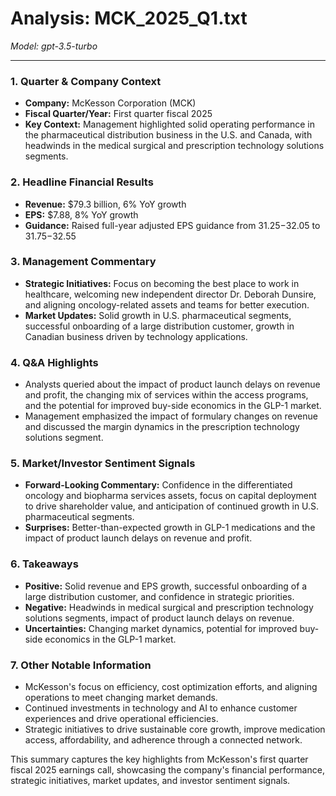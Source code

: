 # Analysis: MCK_2025_Q1.txt

*Model: gpt-3.5-turbo*

---

### 1. Quarter & Company Context
- **Company:** McKesson Corporation (MCK)
- **Fiscal Quarter/Year:** First quarter fiscal 2025
- **Key Context:** Management highlighted solid operating performance in the pharmaceutical distribution business in the U.S. and Canada, with headwinds in the medical surgical and prescription technology solutions segments.

### 2. Headline Financial Results
- **Revenue:** $79.3 billion, 6% YoY growth
- **EPS:** $7.88, 8% YoY growth
- **Guidance:** Raised full-year adjusted EPS guidance from $31.25-$32.05 to $31.75-$32.55

### 3. Management Commentary
- **Strategic Initiatives:** Focus on becoming the best place to work in healthcare, welcoming new independent director Dr. Deborah Dunsire, and aligning oncology-related assets and teams for better execution.
- **Market Updates:** Solid growth in U.S. pharmaceutical segments, successful onboarding of a large distribution customer, growth in Canadian business driven by technology applications.

### 4. Q&A Highlights
- Analysts queried about the impact of product launch delays on revenue and profit, the changing mix of services within the access programs, and the potential for improved buy-side economics in the GLP-1 market.
- Management emphasized the impact of formulary changes on revenue and discussed the margin dynamics in the prescription technology solutions segment.

### 5. Market/Investor Sentiment Signals
- **Forward-Looking Commentary:** Confidence in the differentiated oncology and biopharma services assets, focus on capital deployment to drive shareholder value, and anticipation of continued growth in U.S. pharmaceutical segments.
- **Surprises:** Better-than-expected growth in GLP-1 medications and the impact of product launch delays on revenue and profit.

### 6. Takeaways
- **Positive:** Solid revenue and EPS growth, successful onboarding of a large distribution customer, and confidence in strategic priorities.
- **Negative:** Headwinds in medical surgical and prescription technology solutions segments, impact of product launch delays on revenue.
- **Uncertainties:** Changing market dynamics, potential for improved buy-side economics in the GLP-1 market.

### 7. Other Notable Information
- McKesson's focus on efficiency, cost optimization efforts, and aligning operations to meet changing market demands.
- Continued investments in technology and AI to enhance customer experiences and drive operational efficiencies.
- Strategic initiatives to drive sustainable core growth, improve medication access, affordability, and adherence through a connected network.

This summary captures the key highlights from McKesson's first quarter fiscal 2025 earnings call, showcasing the company's financial performance, strategic initiatives, market updates, and investor sentiment signals.